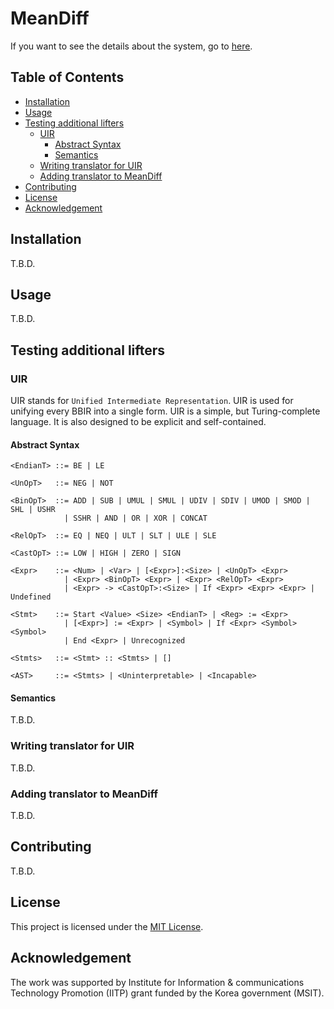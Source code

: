 # MeanDiff

If you want to see the details about the system, go to
[here](https://softsec-kaist.github.io/MeanDiff/).

## Table of Contents

* [Installation](#installation)
* [Usage](#usage)
* [Testing additional lifters](#testing-additional-lifters)
  * [UIR](#uir)
    * [Abstract Syntax](#abstract-syntax)
    * [Semantics](#semantics)
  * [Writing translator for UIR](#writing-translator-to-uir)
  * [Adding translator to MeanDiff](#adding-translator-to-meandiff)
* [Contributing](#contributing)
* [License](#license)
* [Acknowledgement](#acknowledgement)

## Installation

T.B.D.

## Usage

T.B.D.

## Testing additional lifters

### UIR

UIR stands for `Unified Intermediate Representation`. UIR is used for unifying
every BBIR into a single form. UIR is a simple, but Turing-complete language. It
is also designed to be explicit and self-contained.

#### Abstract Syntax

```
<EndianT> ::= BE | LE

<UnOpT>   ::= NEG | NOT

<BinOpT>  ::= ADD | SUB | UMUL | SMUL | UDIV | SDIV | UMOD | SMOD | SHL | USHR
            | SSHR | AND | OR | XOR | CONCAT

<RelOpT>  ::= EQ | NEQ | ULT | SLT | ULE | SLE

<CastOpT> ::= LOW | HIGH | ZERO | SIGN

<Expr>    ::= <Num> | <Var> | [<Expr>]:<Size> | <UnOpT> <Expr>
            | <Expr> <BinOpT> <Expr> | <Expr> <RelOpT> <Expr>
            | <Expr> -> <CastOpT>:<Size> | If <Expr> <Expr> <Expr> | Undefined

<Stmt>    ::= Start <Value> <Size> <EndianT> | <Reg> := <Expr>
            | [<Expr>] := <Expr> | <Symbol> | If <Expr> <Symbol> <Symbol>
            | End <Expr> | Unrecognized

<Stmts>   ::= <Stmt> :: <Stmts> | []

<AST>     ::= <Stmts> | <Uninterpretable> | <Incapable>
```

#### Semantics

T.B.D.

### Writing translator for UIR

T.B.D.

### Adding translator to MeanDiff

T.B.D.

## Contributing

T.B.D.

## License

This project is licensed under the [MIT License](LICENSE.md).

## Acknowledgement

The work was supported by Institute for Information & communications Technology Promotion (IITP) grant funded by the Korea government (MSIT).
